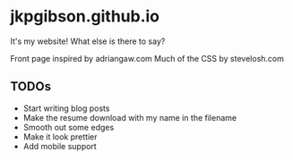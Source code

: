 # jkpgibson.github.io
It's my website! What else is there to say?

Front page inspired by adriangaw.com
Much of the CSS by stevelosh.com

## TODOs
- Start writing blog posts
- Make the resume download with my name in the filename
- Smooth out some edges
- Make it look prettier
- Add mobile support
